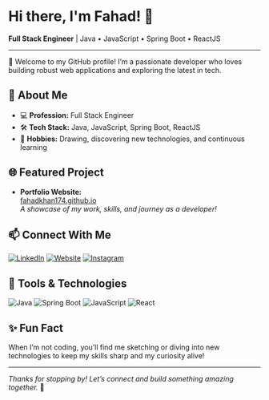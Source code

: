 # Hi there, I'm Fahad! 👋

**Full Stack Engineer** | Java • JavaScript • Spring Boot • ReactJS

---

🌟 Welcome to my GitHub profile! I’m a passionate developer who loves building robust web applications and exploring the latest in tech.

## 🚀 About Me

- 💻 **Profession:** Full Stack Engineer
- 🛠️ **Tech Stack:** Java, JavaScript, Spring Boot, ReactJS
- 🎨 **Hobbies:** Drawing, discovering new technologies, and continuous learning

## 🌐 Featured Project

- **Portfolio Website:**  
  [fahadkhan174.github.io](https://fahadkhan174.github.io/)  
  _A showcase of my work, skills, and journey as a developer!_

## 📫 Connect With Me

[![LinkedIn](https://img.shields.io/badge/LinkedIn-blue?logo=linkedin&logoColor=white)](https://www.linkedin.com/in/mohd-fahad-123205101/)
[![Website](https://img.shields.io/badge/Website-222?logo=githubpages&logoColor=white)](https://fahadkhan174.github.io/)
[![Instagram](https://img.shields.io/badge/Instagram-E4405F?logo=instagram&logoColor=white)](https://www.instagram.com/fahadkhan174/)

## 🧰 Tools & Technologies

![Java](https://img.shields.io/badge/Java-007396?logo=java&logoColor=white)
![Spring Boot](https://img.shields.io/badge/Spring_Boot-6DB33F?logo=spring-boot&logoColor=white)
![JavaScript](https://img.shields.io/badge/JavaScript-F7DF1E?logo=javascript&logoColor=black)
![React](https://img.shields.io/badge/React-20232A?logo=react&logoColor=61DAFB)

## ✨ Fun Fact

When I’m not coding, you’ll find me sketching or diving into new technologies to keep my skills sharp and my curiosity alive!

---

_Thanks for stopping by! Let’s connect and build something amazing together._ 🚀
